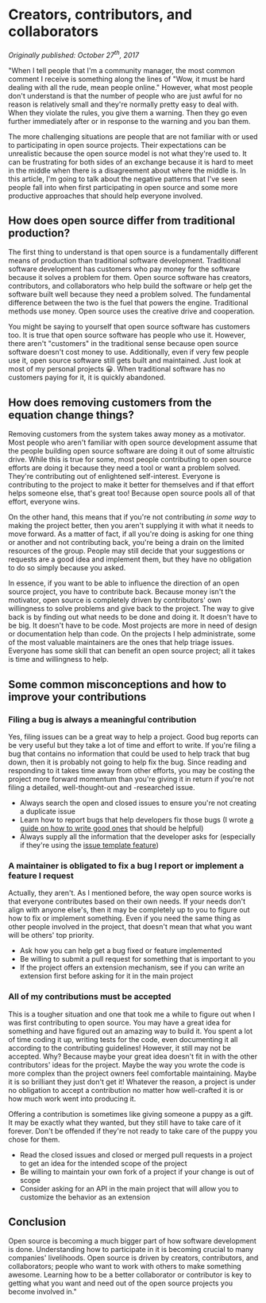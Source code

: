 # Creators, contributors, and collaborators

_Originally published: October 27<sup>th</sup>, 2017_

"When I tell people that I'm a community manager, the most common comment I receive is something along the lines of "Wow, it must be hard dealing with all the rude, mean people online." However, what most people don't understand is that the number of people who are just awful for no reason is relatively small and they're normally pretty easy to deal with. When they violate the rules, you give them a warning. Then they go even further immediately after or in response to the warning and you ban them.

The more challenging situations are people that are not familiar with or used to participating in open source projects. Their expectations can be unrealistic because the open source model is not what they're used to. It can be frustrating for both sides of an exchange because it is hard to meet in the middle when there is a disagreement about where the middle is. In this article, I'm going to talk about the negative patterns that I've seen people fall into when first participating in open source and some more productive approaches that should help everyone involved.

## How does open source differ from traditional production?

The first thing to understand is that open source is a fundamentally different means of production than traditional software development. Traditional software development has customers who pay money for the software because it solves a problem for them. Open source software has creators, contributors, and collaborators who help build the software or help get the software built well because they need a problem solved. The fundamental difference between the two is the fuel that powers the engine. Traditional methods use money. Open source uses the creative drive and cooperation.

You might be saying to yourself that open source software has customers too. It is true that open source software has people who use it. However, there aren't "customers" in the traditional sense because open source software doesn't cost money to use. Additionally, even if very few people use it, open source software still gets built and maintained. Just look at most of my personal projects 😀. When traditional software has no customers paying for it, it is quickly abandoned.

## How does removing customers from the equation change things?

Removing customers from the system takes away money as a motivator. Most people who aren't familiar with open source development assume that the people building open source software are doing it out of some altruistic drive. While this is true for some, most people contributing to open source efforts are doing it because they need a tool or want a problem solved. They're contributing out of enlightened self-interest. Everyone is contributing to the project to make it better for themselves and if that effort helps someone else, that's great too! Because open source pools all of that effort, everyone wins.

On the other hand, this means that if you're not contributing _in some way_ to making the project better, then you aren't supplying it with what it needs to move forward. As a matter of fact, if all you're doing is asking for one thing or another and not contributing back, you're being a drain on the limited resources of the group. People may still decide that your suggestions or requests are a good idea and implement them, but they have no obligation to do so simply because you asked.

In essence, if you want to be able to influence the direction of an open source project, you have to contribute back. Because money isn't the motivator, open source is completely driven by contributors' own willingness to solve problems and give back to the project. The way to give back is by finding out what needs to be done and doing it. It doesn't have to be big. It doesn't have to be code. Most projects are more in need of design or documentation help than code. On the projects I help administrate, some of the most valuable maintainers are the ones that help triage issues. Everyone has some skill that can benefit an open source project; all it takes is time and willingness to help.

## Some common misconceptions and how to improve your contributions

### Filing a bug is always a meaningful contribution

Yes, filing issues can be a great way to help a project. Good bug reports can be very useful but they take a lot of time and effort to write. If you're filing a bug that contains no information that could be used to help track that bug down, then it is probably not going to help fix the bug. Since reading and responding to it takes time away from other efforts, you may be costing the project more forward momentum than you're giving it in return if you're not filing a detailed, well-thought-out and -researched issue.

- Always search the open and closed issues to ensure you're not creating a duplicate issue
- Learn how to report bugs that help developers fix those bugs (I wrote [a guide on how to write good ones](http://www.lee-dohm.com/2015/01/04/writing-good-bug-reports/)&nbsp;that should be helpful)
- Always supply all the information that the developer asks for (especially if they're using the [issue template feature](https://github.com/blog/2111-issue-and-pull-request-templates))

### A maintainer is obligated to fix a bug I report or implement a feature I request

Actually, they aren't. As I mentioned before, the way open source works is that everyone contributes based on their own needs. If your needs don't align with anyone else's, then it may be completely up to you to figure out how to fix or implement something. Even if you need the same thing as other people involved in the project, that doesn't mean that what you want will be others' top priority.

- Ask how you can help get a bug fixed or feature implemented
- Be willing to submit a pull request for something that is important to you
- If the project offers an extension mechanism, see if you can write an extension first before asking for it in the main project

### All of my contributions must be accepted

This is a tougher situation and one that took me a while to figure out when I was first contributing to open source. You may have a great idea for something and have figured out an amazing way to build it. You spent a lot of time coding it up, writing tests for the code, even documenting it all according to the contributing guidelines! However, it still may not be accepted. Why? Because maybe your great idea doesn't fit in with the other contributors' ideas for the project. Maybe the way you wrote the code is more complex than the project owners feel comfortable maintaining. Maybe it is so brilliant they just don't get it! Whatever the reason, a project is under no obligation to accept a contribution no matter how well-crafted it is or how much work went into producing it.

Offering a contribution is sometimes like giving someone a puppy as a gift. It may be exactly what they wanted, but they still have to take care of it forever. Don't be offended if they're not ready to take care of the puppy you chose for them.

- Read the closed issues and closed or merged pull requests in a project to get an idea for the intended scope of the project
- Be willing to maintain your own fork of a project if your change is out of scope
- Consider asking for an API in the main project that will allow you to customize the behavior as an extension

## Conclusion

Open source is becoming a much bigger part of how software development is done. Understanding how to participate in it is becoming crucial to many companies' livelihoods. Open source is driven by creators, contributors, and collaborators; people who want to work with others to make something awesome. Learning how to be a better collaborator or contributor is key to getting what you want and need out of the open source projects you become involved in."
